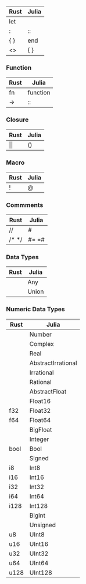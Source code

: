 Rust   | Julia
------ | ------
let | 
:   | ::
{ } | end
<>  | { }

### Function
Rust | Julia
---- | -----
fn   | function
->   | ::

### Closure
Rust | Julia
---- | -----
&#124;&#124; | ()

### Macro
Rust | Julia
---- | -----
!    | @

### Commments
Rust  | Julia
----- | ------
//    | #
/* */ | #= =#

### Data Types
Rust   | Julia
------ | ------
&nbsp; | Any
&nbsp; | Union

### Numeric Data Types
Rust   | Julia
------ | ------
&nbsp; | Number
&nbsp; | Complex
&nbsp; | Real
&nbsp; | AbstractIrrational
&nbsp; | Irrational
&nbsp; | Rational
&nbsp; | AbstractFloat
&nbsp; | Float16
f32  | Float32
f64  | Float64
&nbsp; | BigFloat
&nbsp; | Integer
bool | Bool
&nbsp; | Signed
i8   | Int8
i16  | Int16
i32  | Int32
i64  | Int64
i128 | Int128
&nbsp; | BigInt
&nbsp; | Unsigned
u8   | UInt8
u16  | UInt16
u32  | UInt32
u64  | UInt64
u128 | UInt128
